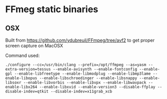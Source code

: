 # FFmeg static binaries

## OSX

Built from https://github.com/ydubreuil/FFmpeg/tree/avf2 to get proper screen capture on MacOSX

Command used:

    ./configure --cc=/usr/bin/clang --prefix=/opt/ffmpeg --as=yasm --extra-version=tessus --enable-avisynth --enable-fontconfig --enable-gpl --enable-libfreetype --enable-libmodplug --enable-libmp3lame --enable-libopus --enable-libschroedinger --enable-libsnappy --enable-libsoxr --enable-libvorbis --enable-libvpx --enable-libwavpack --enable-libx264 --enable-libxvid --enable-version3 --disable-ffplay --disable-indev=qtkit --disable-indev=x11grab_xcb

